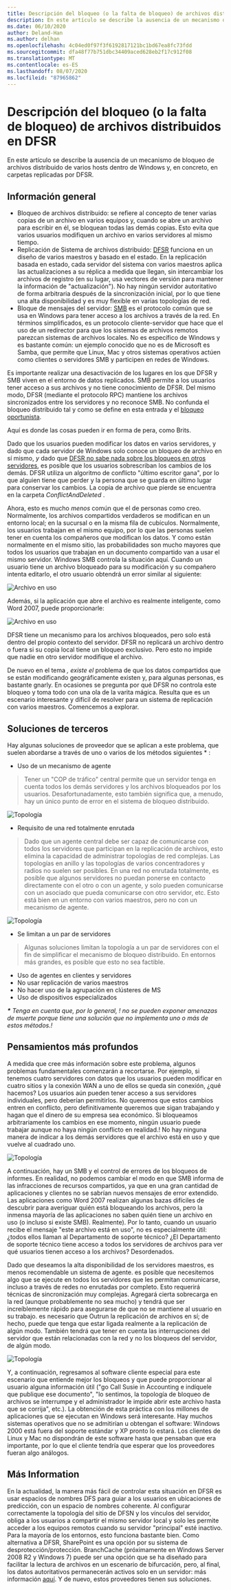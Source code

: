 ```yaml
---
title: Descripción del bloqueo (o la falta de bloqueo) de archivos distribuidos en DFSR
description: En este artículo se describe la ausencia de un mecanismo de bloqueo de archivos distribuido de varios hosts dentro de Windows y, en concreto, en carpetas replicadas por DFSR.
ms.date: 06/10/2020
author: Deland-Han
ms.author: delhan
ms.openlocfilehash: 4c04ed0f97f3f6192817121bc1bd67ea8fc73fdd
ms.sourcegitcommit: dfa48f77b751dbc34409aced628eb2f17c912f08
ms.translationtype: MT
ms.contentlocale: es-ES
ms.lasthandoff: 08/07/2020
ms.locfileid: "87965862"
---
```

# <a name="understanding-the-lack-of-distributed-file-locking-in-dfsr"></a>Descripción del bloqueo (o la falta de bloqueo) de archivos distribuidos en DFSR

En este artículo se describe la ausencia de un mecanismo de bloqueo de archivos distribuido de varios hosts dentro de Windows y, en concreto, en carpetas replicadas por DFSR.

## <a name="some-background"></a>Información general

  - Bloqueo de archivos distribuido: se refiere al concepto de tener varias copias de un archivo en varios equipos y, cuando se abre un archivo para escribir en él, se bloquean todas las demás copias. Esto evita que varios usuarios modifiquen un archivo en varios servidores al mismo tiempo.
  - Replicación de Sistema de archivos distribuido: [DFSR](/previous-versions/windows/desktop/dfsr/distributed-file-system-replication--dfsr-) funciona en un diseño de varios maestros y basado en el estado. En la replicación basada en estado, cada servidor del sistema con varios maestros aplica las actualizaciones a su réplica a medida que llegan, sin intercambiar los archivos de registro (en su lugar, usa vectores de versión para mantener la información de "actualización"). No hay ningún servidor autoritativo de forma arbitraria después de la sincronización inicial, por lo que tiene una alta disponibilidad y es muy flexible en varias topologías de red.
  - Bloque de mensajes del servidor: [SMB](/openspecs/windows_protocols/ms-smb/f210069c-7086-4dc2-885e-861d837df688) es el protocolo común que se usa en Windows para tener acceso a los archivos a través de la red. En términos simplificados, es un protocolo cliente-servidor que hace que el uso de un redirector para que los sistemas de archivos remotos parezcan sistemas de archivos locales. No es específico de Windows y es bastante común: un ejemplo conocido que no es de Microsoft es Samba, que permite que Linux, Mac y otros sistemas operativos actúen como clientes o servidores SMB y participen en redes de Windows.


Es importante realizar una desactivación de los lugares en los que DFSR y SMB viven en el entorno de datos replicados. SMB permite a los usuarios tener acceso a sus archivos y no tiene conocimiento de DFSR. Del mismo modo, DFSR (mediante el protocolo RPC) mantiene los archivos sincronizados entre los servidores y no reconoce SMB. No confunda el bloqueo distribuido tal y como se define en esta entrada y el [bloqueo oportunista](/windows/win32/fileio/opportunistic-locks).

Aquí es donde las cosas pueden ir en forma de pera, como Brits.

Dado que los usuarios pueden modificar los datos en varios servidores, y dado que cada servidor de Windows solo conoce un bloqueo de archivo en sí mismo, *y* dado que [DFSR no sabe nada sobre los bloqueos en otros servidores](/previous-versions/windows/it-pro/windows-server-2003/cc773238(v=ws.10)), es posible que los usuarios sobrescriban los cambios de los demás. DFSR utiliza un algoritmo de conflicto "último escritor gana", por lo que alguien tiene que perder y la persona que se guarda en último lugar para conservar los cambios. La copia de archivo que pierde se encuentra en la carpeta *ConflictAndDeleted* .

Ahora, esto es mucho *menos* común que el de personas como creo. Normalmente, los archivos compartidos verdaderos se modifican en un entorno local; en la sucursal o en la misma fila de cubículos. Normalmente, los usuarios trabajan en el mismo equipo, por lo que las personas suelen tener en cuenta los compañeros que modifican los datos. Y como están normalmente en el mismo sitio, las probabilidades son mucho mayores que todos los usuarios que trabajan en un documento compartido van a usar el mismo servidor. Windows SMB controla la situación aquí. Cuando un usuario tiene un archivo bloqueado para su modificación y su compañero intenta editarlo, el otro usuario obtendrá un error similar al siguiente:

![Archivo en uso](./media/understanding-the-lack-of-distributed-file-locking-in-dfsr/1.jpg)

Además, si la aplicación que abre el archivo es realmente inteligente, como Word 2007, puede proporcionarle:

![Archivo en uso](./media/understanding-the-lack-of-distributed-file-locking-in-dfsr/2.jpg)

DFSR tiene un mecanismo para los archivos bloqueados, pero solo está dentro del propio contexto del servidor. DFSR no replicará un archivo dentro o fuera si su copia local tiene un bloqueo exclusivo. Pero esto no impide que nadie en otro servidor modifique el archivo.

De nuevo en el tema *, existe el* problema de que los datos compartidos que se están modificando geográficamente existen y, para algunas personas, es bastante gnarly. En ocasiones se pregunta por qué DFSR no controla este bloqueo y toma todo con una ola de la varita mágica. Resulta que es un escenario interesante y difícil de resolver para un sistema de replicación con varios maestros. Comencemos a explorar.

## <a name="third-party-solutions"></a>Soluciones de terceros

Hay algunas soluciones de proveedor que se aplican a este problema, que suelen abordarse a través de uno o varios de los métodos siguientes \* :

  - Uso de un mecanismo de agente

> Tener un "COP de tráfico" central permite que un servidor tenga en cuenta todos los demás servidores y los archivos bloqueados por los usuarios. Desafortunadamente, esto también significa que, a menudo, hay un único punto de error en el sistema de bloqueo distribuido.

![Topología](./media/understanding-the-lack-of-distributed-file-locking-in-dfsr/3.png)

  - Requisito de una red totalmente enrutada

> Dado que un agente central debe ser capaz de comunicarse con todos los servidores que participan en la replicación de archivos, esto elimina la capacidad de administrar topologías de red complejas. Las topologías en anillo y las topologías de varios concentradores y radios no suelen ser posibles. En una red no enrutada totalmente, es posible que algunos servidores no puedan ponerse en contacto directamente con el otro o con un agente, y solo pueden comunicarse con un asociado que pueda comunicarse con otro servidor, etc. Esto está bien en un entorno con varios maestros, pero no con un mecanismo de agente.

![Topología](./media/understanding-the-lack-of-distributed-file-locking-in-dfsr/4.png)

  - Se limitan a un par de servidores

> Algunas soluciones limitan la topología a un par de servidores con el fin de simplificar el mecanismo de bloqueo distribuido. En entornos más grandes, es posible que esto no sea factible.

  - Uso de agentes en clientes y servidores
  - No usar replicación de varios maestros
  - No hacer uso de la agrupación en clústeres de MS
  - Uso de dispositivos especializados


***\*** Tenga en cuenta que, por lo general, \! no se pueden exponer amenazas de muerte porque tiene una solución que no implementa uno o más de estos métodos.\!*

## <a name="deeper-thoughts"></a>Pensamientos más profundos

A medida que cree más información sobre este problema, algunos problemas fundamentales comenzarán a recortarse. Por ejemplo, si tenemos cuatro servidores con datos que los usuarios pueden modificar en cuatro sitios y la conexión WAN a uno de ellos se queda sin conexión, ¿qué hacemos? Los usuarios aún pueden tener acceso a sus servidores individuales, pero deberían permitirlos. No queremos que estos cambios entren en conflicto, pero definitivamente queremos que sigan trabajando y hagan que el dinero de su empresa sea económico. Si bloqueamos arbitrariamente los cambios en ese momento, ningún usuario puede trabajar aunque no haya ningún conflicto en realidad.\! No hay ninguna manera de indicar a los demás servidores que el archivo está en uso y que vuelve al cuadrado uno.

![Topología](./media/understanding-the-lack-of-distributed-file-locking-in-dfsr/5.png)

A continuación, hay un SMB y el control de errores de los bloqueos de informes. En realidad, no podemos cambiar el modo en que SMB informa de las infracciones de recursos compartidos, ya que en una gran cantidad de aplicaciones y clientes no se sabrían nuevos mensajes de error extendido. Las aplicaciones como Word 2007 realizan algunas bazas difíciles de descubrir para averiguar quién está bloqueando los archivos, pero la inmensa mayoría de las aplicaciones no saben quién tiene un archivo en uso (o incluso si existe SMB). Realmente). Por lo tanto, cuando un usuario recibe el mensaje "este archivo está en uso", no es especialmente útil: ¿todos ellos llaman al Departamento de soporte técnico? ¿El Departamento de soporte técnico tiene acceso a todos los servidores de archivos para ver qué usuarios tienen acceso a los archivos? Desordenados.

Dado que deseamos la alta disponibilidad de los servidores maestros, es menos recomendable un sistema de agente. es posible que necesitemos algo que se ejecute en todos los servidores que les permitan comunicarse, incluso a través de redes no enrutadas por completo. Esto requerirá técnicas de sincronización muy complejas. Agregará cierta sobrecarga en la red (aunque probablemente no sea mucho) y tendrá que ser increíblemente rápido para asegurarse de que no se mantiene al usuario en su trabajo. es necesario que Outrun la replicación de archivos en sí; de hecho, puede que tenga que estar ligada realmente a la replicación de algún modo. También tendrá que tener en cuenta las interrupciones del servidor que están relacionadas con la red y no los bloqueos del servidor, de algún modo.

![Topología](./media/understanding-the-lack-of-distributed-file-locking-in-dfsr/6.png)

Y, a continuación, regresamos al software cliente especial para este escenario que entiende mejor los bloqueos y que puede proporcionar al usuario alguna información útil ("go Call Susie in Accounting e indíquele que publique ese documento", "lo sentimos, la topología de bloqueo de archivos se interrumpe y el administrador le impide abrir este archivo hasta que se corrija", etc.). La obtención de esta práctica con los millones de aplicaciones que se ejecutan en Windows será interesante. Hay muchos sistemas operativos que no se admitirían u obtengan el software: Windows 2000 está fuera del soporte estándar y XP pronto lo estará. Los clientes de Linux y Mac no dispondrán de este software hasta que pensaban que era importante, por lo que el cliente tendría que esperar que los proveedores fueran algo análogos.

## <a name="more-inforamtion"></a>Más Information

En la actualidad, la manera más fácil de controlar esta situación en DFSR es usar espacios de nombres DFS para guiar a los usuarios en ubicaciones de predicción, con un espacio de nombres coherente. Al configurar correctamente la topología del sitio de DFSN y los vínculos del servidor, obliga a los usuarios a compartir el mismo servidor local y solo les permite acceder a los equipos remotos cuando su servidor "principal" esté inactivo. Para la mayoría de los entornos, esto funciona bastante bien. Como alternativa a DFSR, SharePoint es una opción por su sistema de desprotección/protección. BranchCache (próximamente en Windows Server 2008 R2 y Windows 7) puede ser una opción que se ha diseñado para facilitar la lectura de archivos en un escenario de bifurcación, pero, al final, los datos autoritativos permanecerán activos solo en un servidor: más información [aquí](/previous-versions/windows/it-pro/windows-server-2012-R2-and-2012/jj127252(v=ws.11)). Y de nuevo, estos proveedores tienen sus soluciones.

